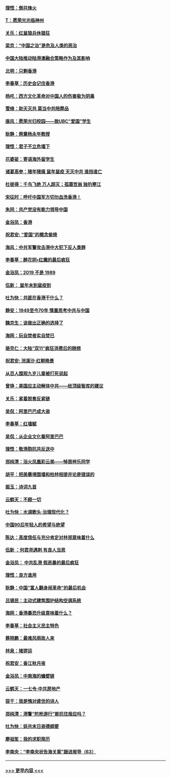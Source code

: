 #### [理悟：倒共烽火](../pages/nsc993/n11668844.md?t=11210655) 
#### [T：愿荣光光临神州](../pages/nsc993/n11668421.md?t=11210655) 
#### [关乐：红鼠狼兵休猖狂](../pages/nsc993/n11668378.md?t=11210655) 
#### [梁京：“中国之治”是危及人类的恶治](../pages/nsc993/n11668328.md?t=11210655) 
#### [中国大陆推动陆港澳融合策略作为及其影响](../pages/nsc993/n11668157.md?t=11210655) 
#### [北明：只剩香港](../pages/nsc993/n11668002.md?t=11210655) 
#### [李春草：历史会记住香港](../pages/nsc993/n11667927.md?t=11210655) 
#### [杨吒：西方文化革命对中国人的伤害极为阴毒](../pages/nsc993/n11664521.md?t=11210655) 
#### [雪绮：助天灭共 莫当中共陪葬品](../pages/nsc993/n11662650.md?t=11210655) 
#### [唐风：愿荣光归校园——致UBC“爱国”学生](../pages/nsc993/n11662194.md?t=11210655) 
#### [耿静：祭奠杨永年教授](../pages/nsc993/n11662514.md?t=11210655) 
#### [理悟：君子不立危墙下](../pages/nsc993/n11662172.md?t=11210655) 
#### [花婆娑：寄语海外留学生](../pages/nsc993/n11662121.md?t=11210655) 
#### [诸葛高参：猪年猪瘟 鼠年鼠疫 天灭中共 谁挡谁亡](../pages/nsc993/n11661980.md?t=11210655) 
#### [杜彼得：千鸟飞绝 万人踪灭；孤蓑笠翁 独钓寒江](../pages/nsc993/n11661170.md?t=11210655) 
#### [宋征时：呼吁中国军方切勿血洗香港！](../pages/nsc993/n11415318.md?t=11210655) 
#### [朱同：共产党没有能力领导中国](../pages/nsc993/n11660421.md?t=11210655) 
#### [金浴凤：香港](../pages/nsc993/n11660419.md?t=11210655) 
#### [祝君安: “爱国”的概念偷换](../pages/nsc993/n11659706.md?t=11210655) 
#### [海风：中共军警攻击港中大犯下反人类罪](../pages/nsc993/n11659632.md?t=11210655) 
#### [李春草：醉花阴•红魔的最后疯狂](../pages/nsc993/n11659287.md?t=11210655) 
#### [金浴凤：2019 不是 1989](../pages/nsc993/n11657663.md?t=11210655) 
#### [伍新： 鼠年未到鼠疫到](../pages/nsc993/n11655098.md?t=11210655) 
#### [吐为快：共匪在香港干什么？](../pages/nsc993/n11654891.md?t=11210655) 
#### [静安：1949至今70年 慎重思考中共与中国](../pages/nsc993/n11651244.md?t=11210655) 
#### [魏京生：该做出正确的选择了](../pages/nsc993/n11653084.md?t=11210655) 
#### [海网：玩自焚者实自焚已](../pages/nsc993/n11652423.md?t=11210655) 
#### [骆克仁：大陆“双11”疯狂消费后的随想](../pages/nsc993/n11652305.md?t=11210655) 
#### [祝君安: 浣溪沙·红朝晚景](../pages/nsc993/n11652258.md?t=11210655) 
#### [从百人围观九岁儿童被打死说起](../pages/nsc993/n11651030.md?t=11210655) 
#### [曾铮：美国应主动解体中共——给顶级智库的建议](../pages/nsc993/n11649888.md?t=11210655) 
#### [关乐：紧着脱套反紧链](../pages/nsc993/n11649069.md?t=11210655) 
#### [吴侃：阿里巴巴成大盗](../pages/nsc993/n11645523.md?t=11210655) 
#### [李春草：红墙赋](../pages/nsc993/n11646389.md?t=11210655) 
#### [吴侃：从企业文化看阿里巴巴](../pages/nsc993/n11645476.md?t=11210655) 
#### [理悟：敬港胞抗共反送中](../pages/nsc993/n11645466.md?t=11210655) 
#### [郑纯清：浴火凤凰彩云美——悼周梓乐同学](../pages/nsc993/n11645155.md?t=11210655) 
#### [胡平：把美墨境围墙和柏林相提并论是错误的](../pages/nsc993/n11645134.md?t=11210655) 
#### [振玉：诗词九首](../pages/nsc993/n11644081.md?t=11210655) 
#### [云鹤天：不顾一切](../pages/nsc993/n11643508.md?t=11210655) 
#### [吐为快：水调歌头·治理现代化？](../pages/nsc993/n11643485.md?t=11210655) 
#### [中国90后年轻人的希望与绝望](../pages/nsc993/n11642317.md?t=11210655) 
#### [陈达：高度信任与充分肯定对林郑意味着什么](../pages/nsc993/n11641441.md?t=11210655) 
#### [伍新 ：何君尧遇刺 有良人当思](../pages/nsc993/n11641503.md?t=11210655) 
#### [金浴凤： 中共乱港  假恶暴的最后疯狂](../pages/nsc993/n11641495.md?t=11210655) 
#### [理悟：良方谁用](../pages/nsc993/n11641463.md?t=11210655) 
#### [耿静：中国“富人翻身闹革命”的最后机会](../pages/nsc993/n11640655.md?t=11210655) 
#### [吕锡民：主动式建筑围护结构空调系统](../pages/nsc993/n11640168.md?t=11210655) 
#### [海网：香港暴恐升级意味着什么？](../pages/nsc993/n11635904.md?t=11210655) 
#### [李春草：社会主义民主特色](../pages/nsc993/n11634657.md?t=11210655) 
#### [蔡晓鹏：最难风雨故人来](../pages/nsc993/n11633145.md?t=11210655) 
#### [林泉：猪猡运](../pages/nsc993/n11631469.md?t=11210655) 
#### [祝君安：香江秋月夜](../pages/nsc993/n11631440.md?t=11210655) 
#### [金浴凤：中南海的蟾嬖链](../pages/nsc993/n11631290.md?t=11210655) 
#### [云鹤天：一七令·中共房地产](../pages/nsc993/n11630084.md?t=11210655) 
#### [容干：我是愧对盛世的诗人](../pages/nsc993/n11630059.md?t=11210655) 
#### [郑纯清：港警“陀枪游行”能抗住报应吗？](../pages/nsc993/n11629999.md?t=11210655) 
#### [吐为快：妖共末日盗德纲要](../pages/nsc993/n11628610.md?t=11210655) 
#### [廖祖笙：我的求职简历](../pages/nsc993/n11628492.md?t=11210655) 
#### [李南央：“李南央状告海关案”跟进报导（63）](../pages/nsc993/n11627039.md?t=11210655) 

----
#### [ >>> 更早内容 <<< ](../indexes/nsc993-earlier.md)
